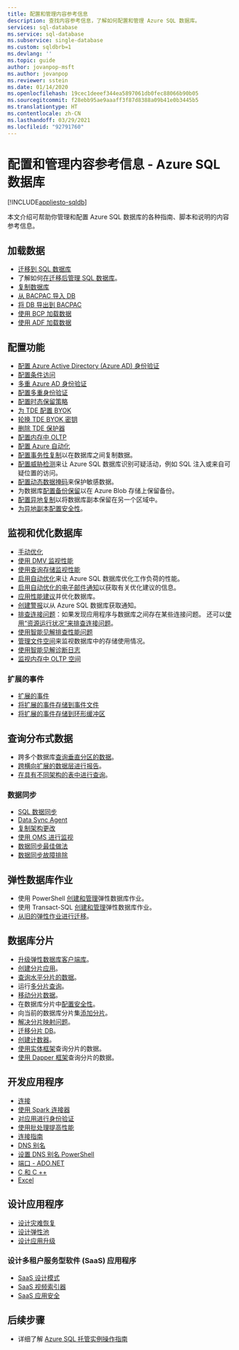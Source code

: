 ```yaml
---
title: 配置和管理内容参考信息
description: 查找内容参考信息，了解如何配置和管理 Azure SQL 数据库。
services: sql-database
ms.service: sql-database
ms.subservice: single-database
ms.custom: sqldbrb=1
ms.devlang: ''
ms.topic: guide
author: jovanpop-msft
ms.author: jovanpop
ms.reviewer: sstein
ms.date: 01/14/2020
ms.openlocfilehash: 19cec1deeef344ea5897061db0fec88066b90b05
ms.sourcegitcommit: f28ebb95ae9aaaff3f87d8388a09b41e0b3445b5
ms.translationtype: HT
ms.contentlocale: zh-CN
ms.lasthandoff: 03/29/2021
ms.locfileid: "92791760"
---
```

# <a name="configure-and-manage-content-reference---azure-sql-database"></a>配置和管理内容参考信息 - Azure SQL 数据库
[!INCLUDE[appliesto-sqldb](../includes/appliesto-sqldb.md)]

本文介绍可帮助你管理和配置 Azure SQL 数据库的各种指南、脚本和说明的内容参考信息。 

## <a name="load-data"></a>加载数据

- [迁移到 SQL 数据库](migrate-to-database-from-sql-server.md)
- 了解如何[在迁移后管理 SQL 数据库](manage-data-after-migrating-to-database.md)。
- [复制数据库](database-copy.md)
- [从 BACPAC 导入 DB](database-import.md)
- [将 DB 导出到 BACPAC](database-export.md)
- [使用 BCP 加载数据](../load-from-csv-with-bcp.md)
- [使用 ADF 加载数据](../../data-factory/connector-azure-sql-database.md?toc=/azure/sql-database/toc.json)

## <a name="configure-features"></a>配置功能

- [配置 Azure Active Directory (Azure AD) 身份验证](authentication-aad-configure.md)
- [配置条件访问](conditional-access-configure.md)
- [多重 Azure AD 身份验证](authentication-mfa-ssms-overview.md)
- [配置多重身份验证](authentication-mfa-ssms-configure.md)
- [配置时态保留策略](temporal-tables-retention-policy.md)
- [为 TDE 配置 BYOK](transparent-data-encryption-byok-configure.md)
- [轮换 TDE BYOK 密钥](transparent-data-encryption-byok-key-rotation.md)
- [删除 TDE 保护器](transparent-data-encryption-byok-remove-tde-protector.md)
- [配置内存中 OLTP](../in-memory-oltp-configure.md)
- [配置 Azure 自动化](automation-manage.md)
- [配置事务性复制](replication-to-sql-database.md)以在数据库之间复制数据。
- [配置威胁检测](threat-detection-configure.md)来让 Azure SQL 数据库识别可疑活动，例如 SQL 注入或来自可疑位置的访问。
- [配置动态数据掩码](dynamic-data-masking-configure-portal.md)来保护敏感数据。
- 为数据库[配置备份保留](long-term-backup-retention-configure.md)以在 Azure Blob 存储上保留备份。 
- [配置异地复制](active-geo-replication-overview.md)以将数据库副本保留在另一个区域中。
- [为异地副本配置安全性](active-geo-replication-security-configure.md)。

## <a name="monitor-and-tune-your-database"></a>监视和优化数据库

- [手动优化](performance-guidance.md)
- [使用 DMV 监视性能](monitoring-with-dmvs.md)
- [使用查询存储监视性能](/sql/relational-databases/performance/best-practice-with-the-query-store#Insight)
- [启用自动优化](automatic-tuning-enable.md)来让 Azure SQL 数据库优化工作负荷的性能。
- [启用自动优化的电子邮件通知](automatic-tuning-email-notifications-configure.md)以获取有关优化建议的信息。
- [应用性能建议](database-advisor-find-recommendations-portal.md)并优化数据库。
- [创建警报](alerts-insights-configure-portal.md)以从 Azure SQL 数据库获取通知。
- [排查连接问题](troubleshoot-common-errors-issues.md)：如果发现应用程序与数据库之间存在某些连接问题。 还可以[使用“资源运行状况”来排查连接问题](resource-health-to-troubleshoot-connectivity.md)。
- [使用智能见解排查性能问题](intelligent-insights-troubleshoot-performance.md)
- [管理文件空间](file-space-manage.md)来监视数据库中的存储使用情况。
- [使用智能见解诊断日志](intelligent-insights-use-diagnostics-log.md)
- [监视内存中 OLTP 空间](../in-memory-oltp-monitor-space.md)

### <a name="extended-events"></a>扩展的事件

- [扩展的事件](xevent-db-diff-from-svr.md)
- [将扩展的事件存储到事件文件](xevent-code-event-file.md)
- [将扩展的事件存储到环形缓冲区](xevent-code-ring-buffer.md)

## <a name="query-distributed-data"></a>查询分布式数据

- 跨多个数据库[查询垂直分区的数据](elastic-query-getting-started-vertical.md)。
- [跨横向扩展的数据层进行报告](elastic-query-horizontal-partitioning.md)。
- [在具有不同架构的表中进行查询](elastic-query-vertical-partitioning.md)。

### <a name="data-sync"></a>数据同步

- [SQL 数据同步](sql-data-sync-data-sql-server-sql-database.md)
- [Data Sync Agent](sql-data-sync-agent-overview.md)
- [复制架构更改](sql-data-sync-update-sync-schema.md)
- [使用 OMS 进行监视](./monitor-tune-overview.md)
- [数据同步最佳做法](sql-data-sync-best-practices.md)
- [数据同步故障排除](sql-data-sync-troubleshoot.md)

## <a name="elastic-database-jobs"></a>弹性数据库作业

- 使用 PowerShell [创建和管理](elastic-jobs-powershell-create.md)弹性数据库作业。
- 使用 Transact-SQL [创建和管理](elastic-jobs-tsql-create-manage.md)弹性数据库作业。
- [从旧的弹性作业进行迁移](elastic-jobs-migrate.md)。

## <a name="database-sharding"></a>数据库分片

- [升级弹性数据库客户端库](elastic-scale-upgrade-client-library.md)。
- [创建分片应用](elastic-scale-get-started.md)。
- [查询水平分片的数据](elastic-query-getting-started.md)。
- 运行[多分片查询](elastic-scale-multishard-querying.md)。
- [移动分片数据](elastic-scale-configure-deploy-split-and-merge.md)。
- 在数据库分片中[配置安全性](elastic-scale-split-merge-security-configuration.md)。
- 向当前的数据库分片集[添加分片](elastic-scale-add-a-shard.md)。
- [解决分片映射问题](elastic-database-recovery-manager.md)。
- [迁移分片 DB](elastic-convert-to-use-elastic-tools.md)。
- [创建计数器](elastic-database-perf-counters.md)。
- [使用实体框架](elastic-scale-use-entity-framework-applications-visual-studio.md)查询分片的数据。
- [使用 Dapper 框架](elastic-scale-working-with-dapper.md)查询分片的数据。

## <a name="develop-applications"></a>开发应用程序

- [连接](connect-query-content-reference-guide.md#libraries)
- [使用 Spark 连接器](spark-connector.md)
- [对应用进行身份验证](application-authentication-get-client-id-keys.md)
- [使用批处理提高性能](../performance-improve-use-batching.md)
- [连接指南](troubleshoot-common-connectivity-issues.md)
- [DNS 别名](dns-alias-overview.md)
- [设置 DNS 别名 PowerShell](dns-alias-powershell-create.md)
- [端口 - ADO.NET](adonet-v12-develop-direct-route-ports.md)
- [C 和 C ++](develop-cplusplus-simple.md)
- [Excel](connect-excel.md)

## <a name="design-applications"></a>设计应用程序

- [设计灾难恢复](designing-cloud-solutions-for-disaster-recovery.md)
- [设计弹性池](disaster-recovery-strategies-for-applications-with-elastic-pool.md)
- [设计应用升级](manage-application-rolling-upgrade.md)

### <a name="design-multi-tenant-software-as-a-service-saas-applications"></a>设计多租户服务型软件 (SaaS) 应用程序

- [SaaS 设计模式](saas-tenancy-app-design-patterns.md)
- [SaaS 视频索引器](saas-tenancy-video-index-wingtip-brk3120-20171011.md)
- [SaaS 应用安全](saas-tenancy-elastic-tools-multi-tenant-row-level-security.md)

## <a name="next-steps"></a>后续步骤

- 详细了解 [Azure SQL 托管实例操作指南](../managed-instance/how-to-content-reference-guide.md)